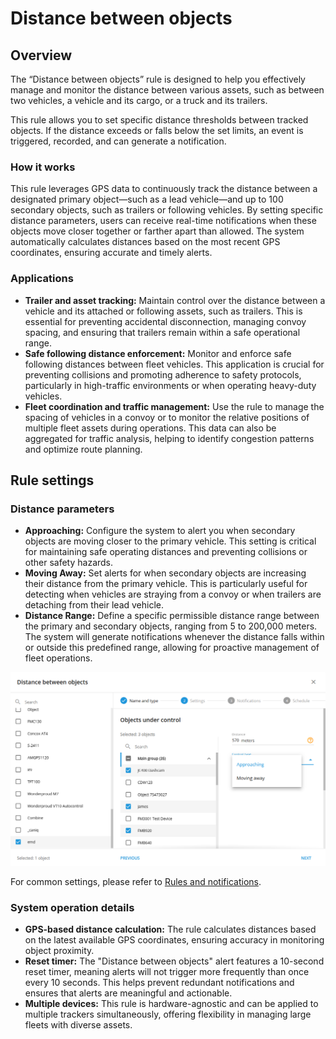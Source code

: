 # Distance between objects

## Overview

The “Distance between objects” rule is designed to help you effectively manage and monitor the distance between various assets, such as between two vehicles, a vehicle and its cargo, or a truck and its trailers.

This rule allows you to set specific distance thresholds between tracked objects. If the distance exceeds or falls below the set limits, an event is triggered, recorded, and can generate a notification.

### How it works

This rule leverages GPS data to continuously track the distance between a designated primary object—such as a lead vehicle—and up to 100 secondary objects, such as trailers or following vehicles. By setting specific distance parameters, users can receive real-time notifications when these objects move closer together or farther apart than allowed. The system automatically calculates distances based on the most recent GPS coordinates, ensuring accurate and timely alerts.

### Applications

* **Trailer and asset tracking:** Maintain control over the distance between a vehicle and its attached or following assets, such as trailers. This is essential for preventing accidental disconnection, managing convoy spacing, and ensuring that trailers remain within a safe operational range.
* **Safe following distance enforcement:** Monitor and enforce safe following distances between fleet vehicles. This application is crucial for preventing collisions and promoting adherence to safety protocols, particularly in high-traffic environments or when operating heavy-duty vehicles.
* **Fleet coordination and traffic management:** Use the rule to manage the spacing of vehicles in a convoy or to monitor the relative positions of multiple fleet assets during operations. This data can also be aggregated for traffic analysis, helping to identify congestion patterns and optimize route planning.

## Rule settings

### Distance parameters

* **Approaching:** Configure the system to alert you when secondary objects are moving closer to the primary vehicle. This setting is critical for maintaining safe operating distances and preventing collisions or other safety hazards.
* **Moving Away:** Set alerts for when secondary objects are increasing their distance from the primary vehicle. This is particularly useful for detecting when vehicles are straying from a convoy or when trailers are detaching from their lead vehicle.
* **Distance Range:** Define a specific permissible distance range between the primary and secondary objects, ranging from 5 to 200,000 meters. The system will generate notifications whenever the distance falls within or outside this predefined range, allowing for proactive management of fleet operations.

![](../../../user-guide/rules-and-notifications/movement-monitoring/attachments/image-20240813-221847.png)

For common settings, please refer to [Rules and notifications](../).

### System operation details

* **GPS-based distance calculation:** The rule calculates distances based on the latest available GPS coordinates, ensuring accuracy in monitoring object proximity.
* **Reset timer:** The "Distance between objects" alert features a 10-second reset timer, meaning alerts will not trigger more frequently than once every 10 seconds. This helps prevent redundant notifications and ensures that alerts are meaningful and actionable.
* **Multiple devices:** This rule is hardware-agnostic and can be applied to multiple trackers simultaneously, offering flexibility in managing large fleets with diverse assets.
